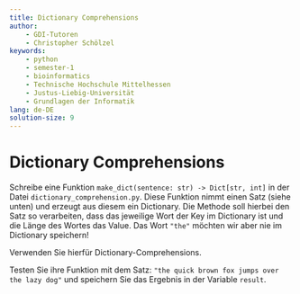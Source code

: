 ```yaml
---
title: Dictionary Comprehensions
author:
    - GDI-Tutoren
    - Christopher Schölzel
keywords:
    - python
    - semester-1
    - bioinformatics
    - Technische Hochschule Mittelhessen
    - Justus-Liebig-Universität
    - Grundlagen der Informatik
lang: de-DE
solution-size: 9
---
```


# Dictionary Comprehensions

Schreibe eine Funktion `make_dict(sentence: str) -> Dict[str, int]` in der Datei `dictionary_comprehension.py`.
Diese Funktion nimmt einen Satz (siehe unten) und erzeugt aus diesem ein Dictionary.
Die Methode soll hierbei den Satz so verarbeiten, dass das jeweilige Wort der Key im Dictionary ist und die Länge des Wortes das Value. 
Das Wort `"the"` möchten wir aber nie im Dictionary speichern! 

Verwenden Sie hierfür Dictionary-Comprehensions.

Testen Sie ihre Funktion mit dem Satz:
`"the quick brown fox jumps over the lazy dog"` und speichern Sie das Ergebnis in der Variable `result`.